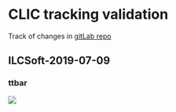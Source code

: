 # CLIC tracking validation

Track of changes in [gitLab repo](https://gitlab.cern.ch/CLICdp/SoftwareConfigurations/iLCSoft/-/releases)

##  ILCSoft-2019-07-09

### ttbar
![](plots/ILCSoft-2019-07-09/ttbar3TeV/eff_vs_pt_minNhits3.svg)

